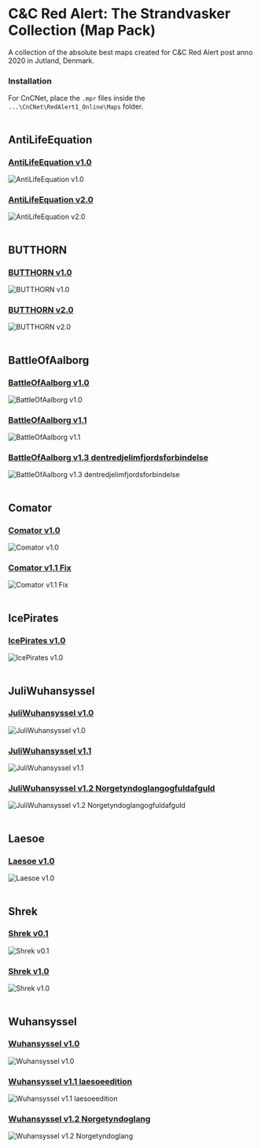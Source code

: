 # C&C Red Alert: The Strandvasker Collection (Map Pack)
A collection of the absolute best maps created for C&C Red Alert post anno 2020 in Jutland, Denmark.<br>

### Installation
For CnCNet, place the `.mpr` files inside the `...\CnCNet\RedAlert1_Online\Maps` folder.<br><br>

## AntiLifeEquation
### [AntiLifeEquation v1.0](https://github.com/tmthomsen/RedAlert_TheStrandvaskerCollection/raw/main/maps/AntiLifeEquation_v1.0.mpr)<br>
![AntiLifeEquation v1.0](/readme-previews/AntiLifeEquation_v1.0.png)<br>
### [AntiLifeEquation v2.0](https://github.com/tmthomsen/RedAlert_TheStrandvaskerCollection/raw/main/maps/AntiLifeEquation_v2.0.mpr)<br>
![AntiLifeEquation v2.0](/readme-previews/AntiLifeEquation_v2.0.png)<br>
<br>
## BUTTHORN
### [BUTTHORN v1.0](https://github.com/tmthomsen/RedAlert_TheStrandvaskerCollection/raw/main/maps/BUTTHORN_v1.0.mpr)<br>
![BUTTHORN v1.0](/readme-previews/BUTTHORN_v1.0.png)<br>
### [BUTTHORN v2.0](https://github.com/tmthomsen/RedAlert_TheStrandvaskerCollection/raw/main/maps/BUTTHORN_v2.0.mpr)<br>
![BUTTHORN v2.0](/readme-previews/BUTTHORN_v2.0.png)<br>
<br>
## BattleOfAalborg
### [BattleOfAalborg v1.0](https://github.com/tmthomsen/RedAlert_TheStrandvaskerCollection/raw/main/maps/BattleOfAalborg_v1.0.mpr)<br>
![BattleOfAalborg v1.0](/readme-previews/BattleOfAalborg_v1.0.png)<br>
### [BattleOfAalborg v1.1](https://github.com/tmthomsen/RedAlert_TheStrandvaskerCollection/raw/main/maps/BattleOfAalborg_v1.1.mpr)<br>
![BattleOfAalborg v1.1](/readme-previews/BattleOfAalborg_v1.1.png)<br>
### [BattleOfAalborg v1.3 dentredjelimfjordsforbindelse](https://github.com/tmthomsen/RedAlert_TheStrandvaskerCollection/raw/main/maps/BattleOfAalborg_v1.3_dentredjelimfjordsforbindelse.mpr)<br>
![BattleOfAalborg v1.3 dentredjelimfjordsforbindelse](/readme-previews/BattleOfAalborg_v1.3_dentredjelimfjordsforbindelse.png)<br>
<br>
## Comator
### [Comator v1.0](https://github.com/tmthomsen/RedAlert_TheStrandvaskerCollection/raw/main/maps/Comator_v1.0.mpr)<br>
![Comator v1.0](/readme-previews/Comator_v1.0.png)<br>
### [Comator v1.1 Fix](https://github.com/tmthomsen/RedAlert_TheStrandvaskerCollection/raw/main/maps/Comator_v1.1_Fix.mpr)<br>
![Comator v1.1 Fix](/readme-previews/Comator_v1.1_Fix.png)<br>
<br>
## IcePirates
### [IcePirates v1.0](https://github.com/tmthomsen/RedAlert_TheStrandvaskerCollection/raw/main/maps/IcePirates_v1.0.mpr)<br>
![IcePirates v1.0](/readme-previews/IcePirates_v1.0.png)<br>
<br>
## JuliWuhansyssel
### [JuliWuhansyssel v1.0](https://github.com/tmthomsen/RedAlert_TheStrandvaskerCollection/raw/main/maps/JuliWuhansyssel_v1.0.mpr)<br>
![JuliWuhansyssel v1.0](/readme-previews/JuliWuhansyssel_v1.0.png)<br>
### [JuliWuhansyssel v1.1](https://github.com/tmthomsen/RedAlert_TheStrandvaskerCollection/raw/main/maps/JuliWuhansyssel_v1.1.mpr)<br>
![JuliWuhansyssel v1.1](/readme-previews/JuliWuhansyssel_v1.1.png)<br>
### [JuliWuhansyssel v1.2 Norgetyndoglangogfuldafguld](https://github.com/tmthomsen/RedAlert_TheStrandvaskerCollection/raw/main/maps/JuliWuhansyssel_v1.2_Norgetyndoglangogfuldafguld.mpr)<br>
![JuliWuhansyssel v1.2 Norgetyndoglangogfuldafguld](/readme-previews/JuliWuhansyssel_v1.2_Norgetyndoglangogfuldafguld.png)<br>
<br>
## Laesoe
### [Laesoe v1.0](https://github.com/tmthomsen/RedAlert_TheStrandvaskerCollection/raw/main/maps/Laesoe_v1.0.mpr)<br>
![Laesoe v1.0](/readme-previews/Laesoe_v1.0.png)<br>
<br>
## Shrek
### [Shrek v0.1](https://github.com/tmthomsen/RedAlert_TheStrandvaskerCollection/raw/main/maps/Shrek_v0.1.mpr)<br>
![Shrek v0.1](/readme-previews/Shrek_v0.1.png)<br>
### [Shrek v1.0](https://github.com/tmthomsen/RedAlert_TheStrandvaskerCollection/raw/main/maps/Shrek_v1.0.mpr)<br>
![Shrek v1.0](/readme-previews/Shrek_v1.0.png)<br>
<br>
## Wuhansyssel
### [Wuhansyssel v1.0](https://github.com/tmthomsen/RedAlert_TheStrandvaskerCollection/raw/main/maps/Wuhansyssel_v1.0.mpr)<br>
![Wuhansyssel v1.0](/readme-previews/Wuhansyssel_v1.0.png)<br>
### [Wuhansyssel v1.1 laesoeedition](https://github.com/tmthomsen/RedAlert_TheStrandvaskerCollection/raw/main/maps/Wuhansyssel_v1.1_laesoeedition.mpr)<br>
![Wuhansyssel v1.1 laesoeedition](/readme-previews/Wuhansyssel_v1.1_laesoeedition.png)<br>
### [Wuhansyssel v1.2 Norgetyndoglang](https://github.com/tmthomsen/RedAlert_TheStrandvaskerCollection/raw/main/maps/Wuhansyssel_v1.2_Norgetyndoglang.mpr)<br>
![Wuhansyssel v1.2 Norgetyndoglang](/readme-previews/Wuhansyssel_v1.2_Norgetyndoglang.png)<br>
<br>
